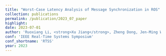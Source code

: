 ```yaml
---
title: "Worst-Case Latency Analysis of Message Synchronization in ROS"
collection: publications
permalink: /publication/2023_07_paper
highlight: 
date: 2023-07-01
author: 'Ruoxiang Li, <strong>Xu Jiang</strong>, Zheng Dong, Jen-Ming Wu, Chun Jason Xue, Nan Guan'
conf: 'IEEE Real-Time Systems Symposium'
conf_shortname: 'RTSS'
year: 2023
---
```

